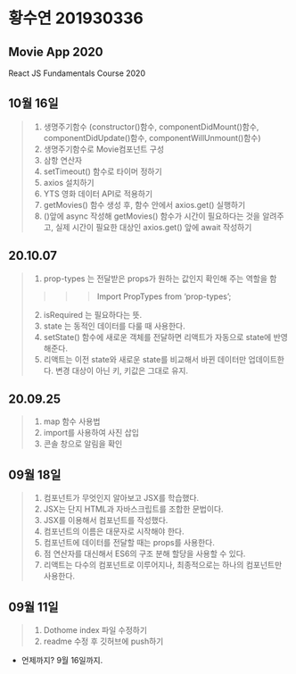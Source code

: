# 황수연 201930336
## Movie App 2020

React JS Fundamentals Course 2020

## 10월 16일
> 1. 생명주기함수 (constructor()함수, componentDidMount()함수, componentDidUpdate()함수, componentWillUnmount()함수)
> 2. 생명주기함수로 Movie컴포넌트 구성
> 3. 삼항 연산자
> 4. setTimeout() 함수로 타이머 정하기
> 5. axios 설치하기
> 6. YTS 영화 데이터 API로 적용하기
> 7. getMovies() 함수 생성 후, 함수 안에서 axios.get() 실행하기
> 8. ()앞에 async 작성해 getMovies() 함수가 시간이 필요하다는 것을 알려주고, 실제 시간이 필요한 대상인 axios.get() 앞에 await 작성하기

## 20.10.07
>1. prop-types 는 전달받은 props가 원하는 값인지 확인해 주는 역할을 함
> > >>Import PropTypes from ‘prop-types’;
>2. isRequired 는 필요하다는 뜻.
>3. state 는 동적인 데이터를 다룰 때 사용한다.
>4. setState() 함수에 새로운 객체를 전달하면 리액트가 자동으로 state에 반영해준다.
>5. 리액트는 이전 state와 새로운 state를 비교해서 바뀐 데이터만 업데이트한다. 변경 대상이 아닌 키, 키값은 그대로 유지.

## 20.09.25
>1. map 함수 사용법
>2. import를 사용하여 사진 삽입
>3. 콘솔 창으로 알림을 확인

## 09월 18일
>1. 컴포넌트가 무엇인지 알아보고 JSX를 학습했다.
>2. JSX는 단지 HTML과 자바스크립트를 조합한 문법이다.
>3. JSX를 이용해서 컴포넌트를 작성했다.
>4. 컴포넌트의 이름은 대문자로 시작해야 한다.
>5. 컴포넌트에 데이터를 전달할 때는  props를 사용한다.
>6. 점 연산자를 대신해서 ES6의 구조 분해 할당을 사용할 수 있다.
>7. 리액트는 다수의 컴포넌트로 이루어지나, 최종적으로는 하나의 컴포넌트만 사용한다.

## 09월 11일
>1. Dothome index 파일 수정하기
>2. readme 수정 후 깃허브에 push하기
* 언제까지? 9월 16일까지.